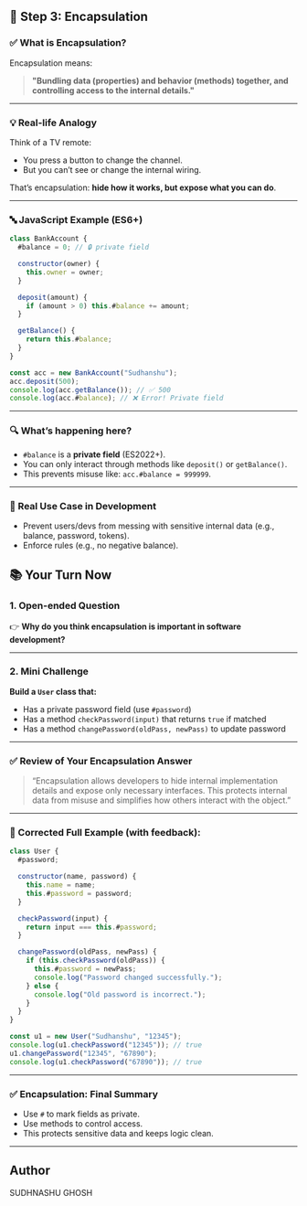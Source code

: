 ## 🧩 Step 3: Encapsulation

### ✅ What is Encapsulation?
Encapsulation means:

> **"Bundling data (properties) and behavior (methods) together, and controlling access to the internal details."**

---

### 💡 Real-life Analogy

Think of a TV remote:

- You press a button to change the channel.
- But you can’t see or change the internal wiring.

That’s encapsulation: **hide how it works, but expose what you can do**.

---

### 🔤 JavaScript Example (ES6+)

```javascript
class BankAccount {
  #balance = 0; // 🔒 private field

  constructor(owner) {
    this.owner = owner;
  }

  deposit(amount) {
    if (amount > 0) this.#balance += amount;
  }

  getBalance() {
    return this.#balance;
  }
}

const acc = new BankAccount("Sudhanshu");
acc.deposit(500);
console.log(acc.getBalance()); // ✅ 500
console.log(acc.#balance); // ❌ Error! Private field
```

---

### 🔍 What’s happening here?

- `#balance` is a **private field** (ES2022+).
- You can only interact through methods like `deposit()` or `getBalance()`.
- This prevents misuse like: `acc.#balance = 999999`.

---

### 🔧 Real Use Case in Development

- Prevent users/devs from messing with sensitive internal data (e.g., balance, password, tokens).
- Enforce rules (e.g., no negative balance).


## 📚 Your Turn Now

### 1. Open-ended Question

👉 **Why do you think encapsulation is important in software development?**

---

### 2. Mini Challenge

**Build a `User` class that:**
- Has a private password field (use `#password`)
- Has a method `checkPassword(input)` that returns `true` if matched
- Has a method `changePassword(oldPass, newPass)` to update password

---

### ✅ Review of Your Encapsulation Answer

> “Encapsulation allows developers to hide internal implementation details and expose only necessary interfaces. This protects internal data from misuse and simplifies how others interact with the object.”

---

### 🔄 Corrected Full Example (with feedback):

```javascript
class User {
  #password;

  constructor(name, password) {
    this.name = name;
    this.#password = password;
  }

  checkPassword(input) {
    return input === this.#password;
  }

  changePassword(oldPass, newPass) {
    if (this.checkPassword(oldPass)) {
      this.#password = newPass;
      console.log("Password changed successfully.");
    } else {
      console.log("Old password is incorrect.");
    }
  }
}

const u1 = new User("Sudhanshu", "12345");
console.log(u1.checkPassword("12345")); // true
u1.changePassword("12345", "67890");
console.log(u1.checkPassword("67890")); // true
```

---

### ✅ Encapsulation: Final Summary

- Use `#` to mark fields as private.
- Use methods to control access.
- This protects sensitive data and keeps logic clean.

--- 

## Author
SUDHNASHU GHOSH